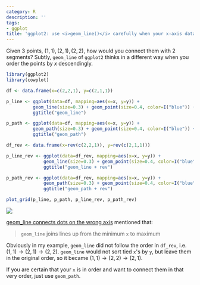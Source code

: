 ```yaml
---
category: R
description: ''
tags:
- ggplot
title: 'ggplot2: use <i>geom_line()</i> carefully when your x-axis data are descending'
---
```


Given 3 points, $(1,1), (2,1), (2,2)$, how would you connect them with 2 segments? Subtly, `geom_line` of `ggplot2` thinks in a different way when you order the points by $x$ descendingly.

```r
library(ggplot2)
library(cowplot)

df <- data.frame(x=c(2,2,1), y=c(2,1,1))

p_line <- ggplot(data=df, mapping=aes(x=x, y=y)) + 
	      geom_line(size=0.3) + geom_point(size=0.4, color=I("blue")) + 
	      ggtitle("geom_line")

p_path <- ggplot(data=df, mapping=aes(x=x, y=y)) + 
	      geom_path(size=0.3) + geom_point(size=0.4, color=I("blue")) + 
	      ggtitle("geom_path")

df_rev <- data.frame(x=rev(c(2,2,1)), y=rev(c(2,1,1)))

p_line_rev <- ggplot(data=df_rev, mapping=aes(x=x, y=y)) + 
	          geom_line(size=0.3) + geom_point(size=0.4, color=I("blue")) + 
	          ggtitle("geom_line + rev")

p_path_rev <- ggplot(data=df_rev, mapping=aes(x=x, y=y)) + 
	          geom_path(size=0.3) + geom_point(size=0.4, color=I("blue")) + 
	          ggtitle("geom_path + rev")

plot_grid(p_line, p_path, p_line_rev, p_path_rev)
```

![](https://farm1.staticflickr.com/796/40832875091_baf8ddec61_z_d.jpg)

[geom_line connects dots on the wrong axis](https://stackoverflow.com/a/36156406) mentioned that:

> `geom_line` joins lines up from the minimum `x` to maximum

Obviously in my example, `geom_line` did not follow the order in `df_rev`, i.e. $(1,1) \rightarrow (2,1) \rightarrow (2,2)$. `geom_line` would not sort tied `x`'s by `y`, but leave them in the original order, so it became $(1,1) \rightarrow (2,2) \rightarrow (2,1)$.

If you are certain that your `x` is in order and want to connect them in that very order, just use `geom_path`.